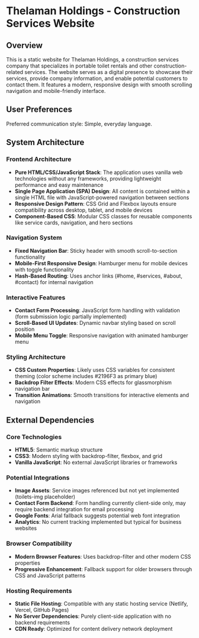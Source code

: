 # Thelaman Holdings - Construction Services Website

## Overview

This is a static website for Thelaman Holdings, a construction services company that specializes in portable toilet rentals and other construction-related services. The website serves as a digital presence to showcase their services, provide company information, and enable potential customers to contact them. It features a modern, responsive design with smooth scrolling navigation and mobile-friendly interface.

## User Preferences

Preferred communication style: Simple, everyday language.

## System Architecture

### Frontend Architecture
- **Pure HTML/CSS/JavaScript Stack**: The application uses vanilla web technologies without any frameworks, providing lightweight performance and easy maintenance
- **Single Page Application (SPA) Design**: All content is contained within a single HTML file with JavaScript-powered navigation between sections
- **Responsive Design Pattern**: CSS Grid and Flexbox layouts ensure compatibility across desktop, tablet, and mobile devices
- **Component-Based CSS**: Modular CSS classes for reusable components like service cards, navigation, and hero sections

### Navigation System
- **Fixed Navigation Bar**: Sticky header with smooth scroll-to-section functionality
- **Mobile-First Responsive Design**: Hamburger menu for mobile devices with toggle functionality
- **Hash-Based Routing**: Uses anchor links (#home, #services, #about, #contact) for internal navigation

### Interactive Features
- **Contact Form Processing**: JavaScript form handling with validation (form submission logic partially implemented)
- **Scroll-Based UI Updates**: Dynamic navbar styling based on scroll position
- **Mobile Menu Toggle**: Responsive navigation with animated hamburger menu

### Styling Architecture
- **CSS Custom Properties**: Likely uses CSS variables for consistent theming (color scheme includes #2196F3 as primary blue)
- **Backdrop Filter Effects**: Modern CSS effects for glassmorphism navigation bar
- **Transition Animations**: Smooth transitions for interactive elements and navigation

## External Dependencies

### Core Technologies
- **HTML5**: Semantic markup structure
- **CSS3**: Modern styling with backdrop-filter, flexbox, and grid
- **Vanilla JavaScript**: No external JavaScript libraries or frameworks

### Potential Integrations
- **Image Assets**: Service images referenced but not yet implemented (toilets-img placeholder)
- **Contact Form Backend**: Form handling currently client-side only, may require backend integration for email processing
- **Google Fonts**: Arial fallback suggests potential web font integration
- **Analytics**: No current tracking implemented but typical for business websites

### Browser Compatibility
- **Modern Browser Features**: Uses backdrop-filter and other modern CSS properties
- **Progressive Enhancement**: Fallback support for older browsers through CSS and JavaScript patterns

### Hosting Requirements
- **Static File Hosting**: Compatible with any static hosting service (Netlify, Vercel, GitHub Pages)
- **No Server Dependencies**: Purely client-side application with no backend requirements
- **CDN Ready**: Optimized for content delivery network deployment
